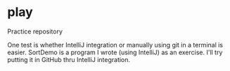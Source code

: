 # play
Practice repository

One test is whether IntelliJ integration or manually using git in a terminal is easier.
SortDemo is a program I wrote (using IntelliJ) as an exercise. I'll try putting it in GitHub thru IntelliJ integration.
